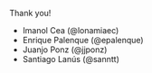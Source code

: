 Thank you!
* Imanol Cea (@lonamiaec)
* Enrique Palenque (@epalenque)
* Juanjo Ponz (@jjponz)
* Santiago Lanús (@sanntt)